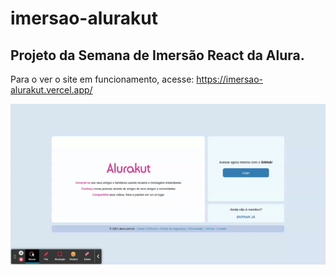 # imersao-alurakut


## Projeto da Semana de Imersão React da Alura.

Para o ver o site em funcionamento, acesse: https://imersao-alurakut.vercel.app/

<p align="center"><img src='demos/login_demo.gif' /></p>
